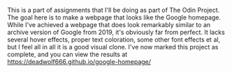 This is a part of assignments that I'll be doing as part of The Odin Project. The goal here is to make a webpage that looks like the Google homepage. While I've achieved a webpage that does look remarkably similar to an archive version of Google from 2019, it's obviously far from perfect. It lacks several hover effects, proper text coloration, some other font effects et al, but I feel all in all it is a good visual clone. I've now marked this project as complete, and you can view the results at https://deadwolf666.github.io/google-homepage/
